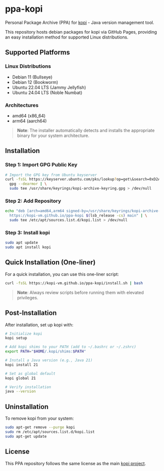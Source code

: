 # ppa-kopi

Personal Package Archive (PPA) for [kopi](https://github.com/kopi-vm/kopi) - Java version management tool.

This repository hosts debian packages for kopi via GitHub Pages, providing an easy installation method for supported Linux distributions.

## Supported Platforms

### Linux Distributions
- Debian 11 (Bullseye)
- Debian 12 (Bookworm)
- Ubuntu 22.04 LTS (Jammy Jellyfish)
- Ubuntu 24.04 LTS (Noble Numbat)

### Architectures
- amd64 (x86_64)
- arm64 (aarch64)

> **Note**: The installer automatically detects and installs the appropriate binary for your system architecture.

## Installation

### Step 1: Import GPG Public Key
```bash
# Import the GPG key from Ubuntu keyserver
curl -fsSL https://keyserver.ubuntu.com/pks/lookup?op=get\&search=0xD2AC04A5A34E9BE3A8B32784F507C6D3DB058848 | \
  gpg --dearmor | \
  sudo tee /usr/share/keyrings/kopi-archive-keyring.gpg > /dev/null
```

### Step 2: Add Repository
```bash
echo "deb [arch=amd64,arm64 signed-by=/usr/share/keyrings/kopi-archive-keyring.gpg] \
  https://kopi-vm.github.io/ppa-kopi $(lsb_release -cs) main" | \
  sudo tee /etc/apt/sources.list.d/kopi.list > /dev/null
```

### Step 3: Install kopi
```bash
sudo apt update
sudo apt install kopi
```

## Quick Installation (One-liner)

For a quick installation, you can use this one-liner script:

```bash
curl -fsSL https://kopi-vm.github.io/ppa-kopi/install.sh | bash
```

> **Note**: Always review scripts before running them with elevated privileges.

## Post-Installation

After installation, set up kopi with:

```bash
# Initialize kopi
kopi setup

# Add kopi shims to your PATH (add to ~/.bashrc or ~/.zshrc)
export PATH="$HOME/.kopi/shims:$PATH"

# Install a Java version (e.g., Java 21)
kopi install 21

# Set as global default
kopi global 21

# Verify installation
java --version
```

## Uninstallation

To remove kopi from your system:

```bash
sudo apt-get remove --purge kopi
sudo rm /etc/apt/sources.list.d/kopi.list
sudo apt-get update
```

## License

This PPA repository follows the same license as the main [kopi project](https://github.com/kopi-vm/kopi).


